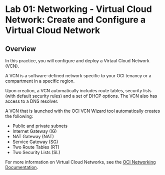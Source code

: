 # Lab 01: Networking - Virtual Cloud Network: Create and Configure a Virtual Cloud Network

## Overview

In this practice, you will configure and deploy a Virtaul Cloud Network (VCN).

A VCN is a software-defined network specific to your OCI tenancy or a compartment in a specific region.

Upon creation, a VCN automatically includes route tables, security lists (with default security rules) and a set of DHCP options. The VCN also has access to a DNS resolver.

A VCN that is launched with the OCI VCN Wizard tool automatically creates the following:

- Public and private subnets
- Internet Gateway (IG)
- NAT Gateway (NAT)
- Service Gateway (SG)
- Two Route Tables (RT)
- Two Security Lists (SL)

For more information on Virtual Cloud Networks, see the [OCI Networking Documentation](https://docs.oracle.com/en-us/iaas/Content/Network/Concepts/landing.htm).

